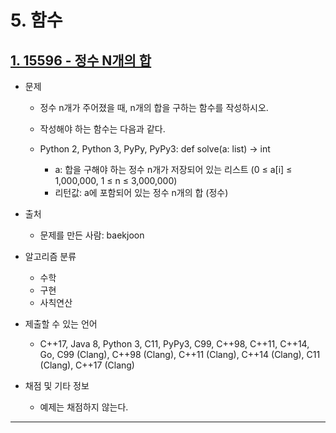 # 5. 함수

## [1. 15596 - 정수 N개의 합](https://github.com/laphayen/coding_test_python/tree/main/BAEKJOON/5.%20%ED%95%A8%EC%88%98/15596.py)
* 문제
	* 정수 n개가 주어졌을 때, n개의 합을 구하는 함수를 작성하시오.

	* 작성해야 하는 함수는 다음과 같다.

	* Python 2, Python 3, PyPy, PyPy3: def solve(a: list) -> int
		* a: 합을 구해야 하는 정수 n개가 저장되어 있는 리스트 (0 ≤ a[i] ≤ 1,000,000, 1 ≤ n ≤ 3,000,000)
		* 리턴값: a에 포함되어 있는 정수 n개의 합 (정수)

* 출처
	* 문제를 만든 사람: baekjoon

* 알고리즘 분류
	* 수학
	* 구현
	* 사칙연산

* 제출할 수 있는 언어
	* C++17, Java 8, Python 3, C11, PyPy3, C99, C++98, C++11, C++14, Go, C99 (Clang), C++98 (Clang), C++11 (Clang), C++14 (Clang), C11 (Clang), C++17 (Clang)

* 채점 및 기타 정보
	* 예제는 채점하지 않는다.

* * *
